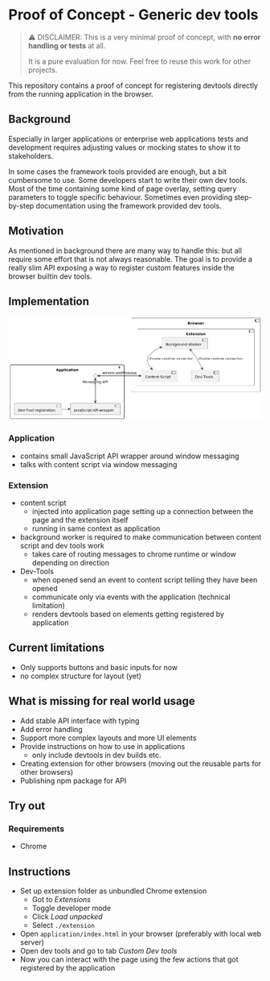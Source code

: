 Proof of Concept - Generic dev tools
===

> :warning: DISCLAIMER: This is a very minimal proof of concept, with **no error handling or tests** at all.
> 
> It is a pure evaluation for now. Feel free to reuse this work for other projects.

This repository contains a proof of concept for registering devtools directly from the running application in the
browser.

## Background

Especially in larger applications or enterprise web applications tests and development requires adjusting values or
mocking states to show it to stakeholders.

In some cases the framework tools provided are enough, but a bit cumbersome to use. Some developers start to write their
own dev tools. Most of the time containing some kind of page overlay, setting query parameters to toggle specific
behaviour. Sometimes even providing step-by-step documentation using the framework provided dev tools.

## Motivation

As mentioned in background there are many way to handle this: but all require some effort that is not always
reasonable. The goal is to provide a really slim API exposing a way to register custom features inside the browser
builtin dev tools.

## Implementation

![](./docs/implementation.png)

### Application

- contains small JavaScript API wrapper around window messaging
- talks with content script via window messaging

### Extension

- content script
    - injected into application page setting up a connection between the page and the extension itself
    - running in same context as application
- background worker is required to make communication between content script and dev tools work
    - takes care of routing messages to chrome runtime or window depending on direction
- Dev-Tools
    - when opened send an event to content script telling they have been opened
    - communicate only via events with the application (technical limitation)
    - renders devtools based on elements getting registered by application

## Current limitations

- Only supports buttons and basic inputs for now
- no complex structure for layout (yet)

## What is missing for real world usage

- Add stable API interface with typing
- Add error handling
- Support more complex layouts and more UI elements
- Provide instructions on how to use in applications
  - only include devtools in dev builds etc.
- Creating extension for other browsers (moving out the reusable parts for other browsers)
- Publishing npm package for API

## Try out

### Requirements
- Chrome

## Instructions
- Set up extension folder as unbundled Chrome extension
  - Got to _Extensions_
  - Toggle developer mode
  - Click _Load unpacked_
  - Select `./extension`
- Open `application/index.html` in your browser (preferably with local web server)
- Open dev tools and go to tab _Custom Dev tools_
- Now you can interact with the page using the few actions that got registered by the application
